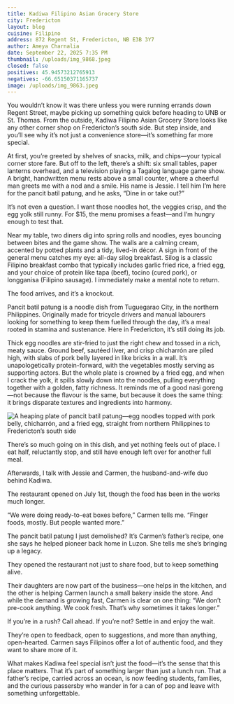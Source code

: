 ```yaml
---
title: Kadiwa Filipino Asian Grocery Store
city: Fredericton
layout: blog
cuisine: Filipino
address: 872 Regent St, Fredericton, NB E3B 3Y7
author: Ameya Charnalia
date: September 22, 2025 7:35 PM
thumbnail: /uploads/img_9868.jpeg
closed: false
positives: 45.94573212765913
negatives: -66.65150371165737
image: /uploads/img_9863.jpeg
---
```

You wouldn’t know it was there unless you were running errands down Regent Street, maybe picking up something quick before heading to UNB or St. Thomas. From the outside, Kadiwa Filipino Asian Grocery Store looks like any other corner shop on Fredericton’s south side. But step inside, and you’ll see why it’s not just a convenience store—it’s something far more special.

At first, you’re greeted by shelves of snacks, milk, and chips—your typical corner store fare. But off to the left, there’s a shift: six small tables, paper lanterns overhead, and a television playing a Tagalog language game show. A bright, handwritten menu rests above a small counter, where a cheerful man greets me with a nod and a smile. His name is Jessie. I tell him I’m here for the pancit batil patung, and he asks, “Dine in or take out?”

It’s not even a question. I want those noodles hot, the veggies crisp, and the egg yolk still runny. For $15, the menu promises a feast—and I’m hungry enough to test that.

Near my table, two diners dig into spring rolls and noodles, eyes bouncing between bites and the game show. The walls are a calming cream, accented by potted plants and a tidy, lived-in décor. A sign in front of the general menu catches my eye: all-day silog breakfast. Silog is a classic Filipino breakfast combo that typically includes garlic fried rice, a fried egg, and your choice of protein like tapa (beef), tocino (cured pork), or longganisa (Filipino sausage). I immediately make a mental note to return.

The food arrives, and it’s a knockout.

Pancit batil patung is a noodle dish from Tuguegarao City, in the northern Philippines. Originally made for tricycle drivers and manual labourers looking for something to keep them fuelled through the day, it’s a meal rooted in stamina and sustenance. Here in Fredericton, it’s still doing its job.

Thick egg noodles are stir-fried to just the right chew and tossed in a rich, meaty sauce. Ground beef, sautéed liver, and crisp chicharrón are piled high, with slabs of pork belly layered in like bricks in a wall. It’s unapologetically protein-forward, with the vegetables mostly serving as supporting actors. But the whole plate is crowned by a fried egg, and when I crack the yolk, it spills slowly down into the noodles, pulling everything together with a golden, fatty richness. It reminds me of a good nasi goreng—not because the flavour is the same, but because it does the same thing: it brings disparate textures and ingredients into harmony.

![A heaping plate of pancit batil patung—egg noodles topped with pork belly, chicharrón, and a fried egg, straight from northern Philippines to Fredericton’s south side](/uploads/img_9868.jpeg "Kadiwa Filipino Asian Grocery Store pancit batil patung")

There’s so much going on in this dish, and yet nothing feels out of place. I eat half, reluctantly stop, and still have enough left over for another full meal.

Afterwards, I talk with Jessie and Carmen, the husband-and-wife duo behind Kadiwa.

The restaurant opened on July 1st, though the food has been in the works much longer.

“We were doing ready-to-eat boxes before,” Carmen tells me. “Finger foods, mostly. But people wanted more.”

The pancit batil patung I just demolished? It’s Carmen’s father’s recipe, one she says he helped pioneer back home in Luzon. She tells me she’s bringing up a legacy.

They opened the restaurant not just to share food, but to keep something alive.

Their daughters are now part of the business—one helps in the kitchen, and the other is helping Carmen launch a small bakery inside the store. And while the demand is growing fast, Carmen is clear on one thing: “We don’t pre-cook anything. We cook fresh. That’s why sometimes it takes longer.”

If you’re in a rush? Call ahead. If you’re not? Settle in and enjoy the wait.

They’re open to feedback, open to suggestions, and more than anything, open-hearted. Carmen says Filipinos offer a lot of authentic food, and they want to share more of it.

What makes Kadiwa feel special isn’t just the food—it’s the sense that this place matters. That it’s part of something larger than just a lunch run. That a father’s recipe, carried across an ocean, is now feeding students, families, and the curious passersby who wander in for a can of pop and leave with something unforgettable.